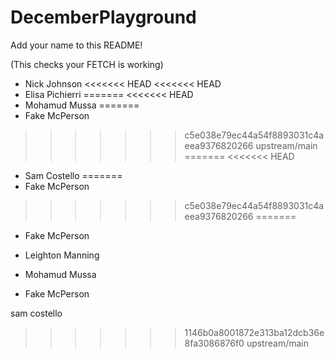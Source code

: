 # DecemberPlayground

Add your name to this README!

(This checks your FETCH is working)

- Nick Johnson
<<<<<<< HEAD
<<<<<<< HEAD
- Elisa Pichierri
=======
<<<<<<< HEAD
- Mohamud Mussa
=======
- Fake McPerson
>>>>>>> c5e038e79ec44a54f8893031c4aeea9376820266
>>>>>>> upstream/main
=======
<<<<<<< HEAD
- Sam Costello
=======
- Fake McPerson
>>>>>>> c5e038e79ec44a54f8893031c4aeea9376820266
=======

- Fake McPerson
- Leighton Manning


- Mohamud Mussa
- Fake McPerson

sam costello

>>>>>>> 1146b0a8001872e313ba12dcb36e8fa3086876f0
>>>>>>> upstream/main
